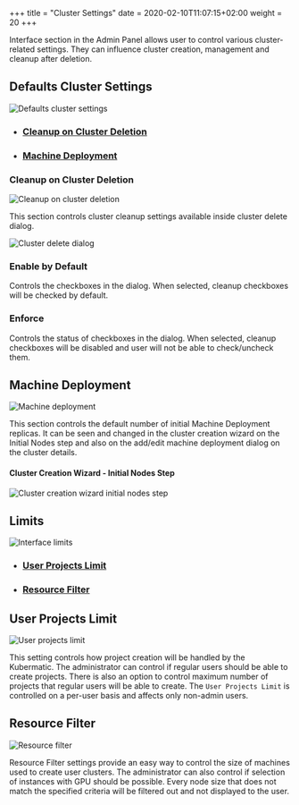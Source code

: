 +++
title = "Cluster Settings"
date = 2020-02-10T11:07:15+02:00
weight = 20
+++


Interface section in the Admin Panel allows user to control various cluster-related settings. They
can influence cluster creation, management and cleanup after deletion.

## Defaults Cluster Settings
![Defaults cluster settings](/img/kubermatic/v2.25/ui/defaults-cluster-settings.png?classes=shadow,border)

- ### [Cleanup on Cluster Deletion](#cleanup-on-cluster-deletion)

- ### [Machine Deployment](#machine-deployment)

### Cleanup on Cluster Deletion

![Cleanup on cluster deletion](/img/kubermatic/v2.25/ui/cleanup-on-cluster-deletion.png?classes=shadow,border)

This section controls cluster cleanup settings available inside cluster delete dialog.

![Cluster delete dialog](/img/kubermatic/v2.25/ui/delete-cluster-dialog.png?classes=shadow,border)

### Enable by Default

Controls the checkboxes in the dialog. When selected, cleanup checkboxes will be checked by default.

### Enforce

Controls the status of checkboxes in the dialog. When selected, cleanup checkboxes will be disabled and user will not
be able to check/uncheck them.

## Machine Deployment

![Machine deployment](/img/kubermatic/v2.25/ui/machine-deployment.png?classes=shadow,border)

This section controls the default number of initial Machine Deployment replicas. It can be seen and changed
in the cluster creation wizard on the Initial Nodes step and also on the add/edit machine deployment dialog on
the cluster details.

#### Cluster Creation Wizard - Initial Nodes Step

![Cluster creation wizard initial nodes step](/img/kubermatic/v2.25/ui/wizard-initial-nodes-step.png?classes=shadow,border)


## Limits

![Interface limits](/img/kubermatic/v2.25/ui/interface-limits.png?classes=shadow,border)
- ### [User Projects Limit](#user-projects-limit)

- ### [Resource Filter](#resource-filter)


## User Projects Limit

![User projects limit](/img/kubermatic/v2.25/ui/user-projects-limit.png?classes=shadow,border)

This setting controls how project creation will be handled by the Kubermatic. The administrator can control
if regular users should be able to create projects. There is also an option to control maximum number of projects
that regular users will be able to create. The `User Projects Limit` is controlled on a per-user basis and affects
only non-admin users.

## Resource Filter

![Resource filter](/img/kubermatic/v2.25/ui/resource-filter.png?classes=shadow,border)

Resource Filter settings provide an easy way to control the size of machines used to create user clusters. The administrator
can also control if selection of instances with GPU should be possible. Every node size that does not match the
specified criteria will be filtered out and not displayed to the user.
